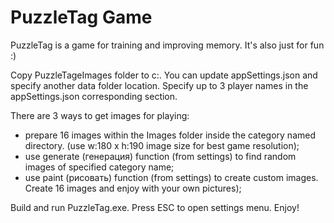 # PuzzleTag Game
PuzzleTag is a game for training and improving memory.
It's also just for fun :)

Copy PuzzleTageImages folder to c:\. You can update appSettings.json and specify another data folder location.
Specify up to 3 player names in the appSettings.json corresponding section.

There are 3 ways to get images for playing:
- prepare 16 images within the Images folder inside the category named directory. (use w:180 x h:190 image size for best game resolution);
- use generate (генерация) function (from settings) to find random images of specified category name; 
- use paint (рисовать) function (from settings) to create custom images. Create 16 images and enjoy with your own pictures);

Build and run PuzzleTag.exe.
Press ESC to open settings menu.
Enjoy!
